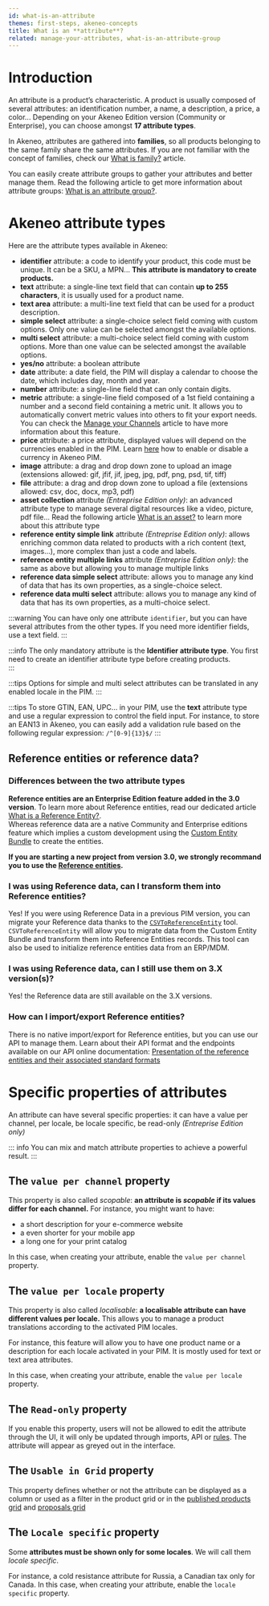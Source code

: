 ```yaml
---
id: what-is-an-attribute
themes: first-steps, akeneo-concepts
title: What is an **attribute**?
related: manage-your-attributes, what-is-an-attribute-group
---
```


# Introduction

An attribute is a product’s characteristic. A product is usually composed of several attributes: an identification number, a name, a description, a price, a color... Depending on your Akeneo Edition version (Community or Enterprise), you can choose amongst **17 attribute types**. 

In Akeneo, attributes are gathered into **families**, so all products belonging to the same family share the same attributes. If you are not familiar with the concept of families, check our [What is family?](what-is-a-family.html) article.

You can easily create attribute groups to gather your attributes and better manage them. Read the following article to get more information about attribute groups: [What is an attribute group?](what-is-an-attribute-group.html).

# Akeneo attribute types

Here are the attribute types available in Akeneo:
- **identifier** attribute: a code to identify your product, this code must be unique. It can be a SKU, a MPN... **This attribute is mandatory to create products.**
- **text** attribute: a single-line text field that can contain **up to 255 characters**, it is usually used for a product name.
- **text area** attribute: a multi-line text field that can be used for a product description.
- **simple select** attribute: a single-choice select field coming with custom options. Only one value can be selected amongst the available options. 
- **multi select** attribute: a multi-choice select field coming with custom options. More than one value can be selected amongst the available options.
- **yes/no** attribute: a boolean attribute
- **date** attribute: a date field, the PIM will display a calendar to choose the date, which includes day, month and year.
- **number** attribute: a single-line field that can only contain digits. 
- **metric** attribute: a single-line field composed of a 1st field containing a number and a second field containing a metric unit. It allows you to automatically convert metric values into others to fit your export needs. You can check the [Manage your Channels](manage-your-channels.html#create-a-channel) article to have more information about this feature.
- **price** attribute: a price attribute, displayed values will depend on the currencies enabled in the PIM. Learn [here](manage-your-currencies.html#enabledisable-a-currency) how to enable or disable a currency in Akeneo PIM.
- **image** attribute: a drag and drop down zone to upload an image (extensions allowed: gif, jfif, jif, jpeg, jpg, pdf, png, psd, tif, tiff)
- **file** attribute: a drag and drop down zone to upload a file (extensions allowed: csv, doc, docx, mp3, pdf)
- **asset collection** attribute _(Entreprise Edition only)_: an advanced attribute type to manage several digital resources like a video, picture, pdf file... Read the following article [What is an asset?](what-is-an-asset.html) to learn more about this attribute type
- **reference entity simple link** attribute _(Entreprise Edition only)_: allows enriching common data related to products with a rich content (text, images...), more complex than just a code and labels. 
- **reference entity multiple links** attribute _(Entreprise Edition only)_: the same as above but allowing you to manage multiple links
- **reference data simple select** attribute: allows you to manage any kind of data that has its own properties, as a single-choice select. 
- **reference data multi select** attribute: allows you to manage any kind of data that has its own properties, as a multi-choice select. 

:::warning
You can have only one attribute `identifier`, but you can have several attributes from the other types. If you need more identifier fields, use a text field.
:::

:::info
The only mandatory attribute is the **Identifier attribute type**. You first need to create an identifier attribute type before creating products.    
:::

:::tips
Options for simple and multi select attributes can be translated in any enabled locale in the PIM.
:::

:::tips
To store GTIN, EAN, UPC… in your PIM, use the **text** attribute type and use a regular expression to control the field input. 
For instance, to store an EAN13 in Akeneo, you can easily add a validation rule based on the following regular expression: `/^[0-9]{13}$/`
:::

## Reference entities or reference data?

### Differences between the two attribute types 

**Reference entities are an Enterprise Edition feature added in the 3.0 version**. To learn more about Reference entities, read our dedicated article [What is a Reference Entity?](what-about-reference-entities.html).    
Whereas reference data are a native Community and Enterprise editions feature which implies a custom development using the [Custom Entity Bundle](https://github.com/akeneo-labs/CustomEntityBundle) to create the entities.

**If you are starting a new project from version 3.0, we strongly recommand you to use the [Reference entities](manage-reference-entities.html#create-a-reference-entity).**

### I was using Reference data, can I transform them into Reference entities?

Yes! If you were using Reference Data in a previous PIM version, you can migrate your Reference data thanks to the [`CSVToReferenceEntity`](https://github.com/akeneo/CsvToReferenceEntity) tool. 
`CSVToReferenceEntity` will allow you to migrate data from the Custom Entity Bundle and transform them into Reference Entities records. 
This tool can also be used to initialize reference entities data from an ERP/MDM.

### I was using Reference data, can I still use them on 3.X version(s)?

Yes! the Reference data are still available on the 3.X versions.

### How can I import/export Reference entities?

There is no native import/export for Reference entities, but you can use our API to manage them. Learn about their API format and the endpoints available on our API online documentation: 
[Presentation of the reference entities and their associated standard formats](https://api.akeneo.com/documentation/resources.html#reference-entities)

# Specific properties of attributes

An attribute can have several specific properties: it can have a value per channel, per locale, be locale specific, be read-only _(Entreprise Edition only)_

::: info
You can mix and match attribute properties to achieve a powerful result.
:::

## The `value per channel` property

This property is also called *scopable*: **an attribute is *scopable* if its values differ for each channel.**
For instance, you might want to have:
- a short description for your e-commerce website
- a even shorter for your mobile app
- a long one for your print catalog

In this case, when creating your attribute, enable the `value per channel` property.

## The `value per locale` property

This property is also called *localisable*: **a localisable attribute can have different values per locale.** 
This allows you to manage a product translations according to the activated PIM locales.  

For instance, this feature will allow you to have one product name or a description for each locale activated in your PIM. It is mostly used for text or text area attributes.

In this case, when creating your attribute, enable the `value per locale` property.

## The `Read-only` property

If you enable this property, users will not be allowed to edit the attribute through the UI, it will only be updated through imports, API or [rules](manage-your-rules.html#mainContent). The attribute will appear as greyed out in the interface.

## The `Usable in Grid` property

This property defines whether or not the attribute can be displayed as a column or used as a filter in the product grid or in the [published products grid](how-to-manage-my-publications.html#view-the-published-products) and [proposals grid](review-products-proposals.html#filter-the-proposals)

## The `Locale specific` property

Some **attributes must be shown only for some locales**. We will call them _locale specific_.

For instance, a cold resistance attribute for Russia, a Canadian tax only for Canada.
In this case, when creating your attribute, enable the `locale specific` property.
